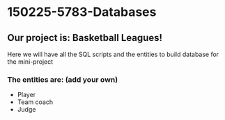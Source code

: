 # 150225-5783-Databases

## Our project is: Basketball Leagues!
Here we will have all the SQL scripts and the entities to build database for the mini-project

### The entities are: (add your own)
* Player
* Team coach
* Judge
